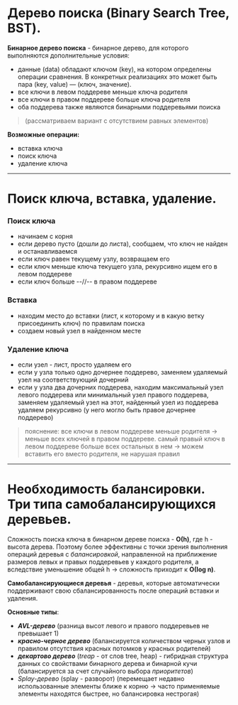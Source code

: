 # **Дерево поиска (Binary Search Tree, BST).**

**Бинарное дерево поиска** - бинарное дерево, для которого выполняются дополнительные условия:

- данные (data) обладают ключом (key), на котором определены операции сравнения. В конкретных реализациях это может быть пара (key, value) — (ключ, значение).
- все ключи в левом поддереве меньше ключа родителя
- все ключи в правом поддереве больше ключа родителя
- оба поддерева также являются бинарными поддеревьями поиска

> (рассматриваем вариант с отсутствием равных элементов)

**Возможные операции:**

- вставка ключа
- поиск ключа
- удаление ключа

---

# **Поиск ключа, вставка, удаление.**

### **Поиск ключа**

- начинаем с корня
- если дерево пусто (дошли до листа), сообщаем, что ключ не найден и останавливаемся
- если ключ равен текущему узлу, возвращаем его
- если ключ меньше ключа текущего узла, рекурсивно ищем его в левом поддереве
- если ключ больше --//-- в правом поддереве

### **Вставка**

- находим место до вставки (лист, к которому и в какую ветку присоединить ключ) по правилам поиска
- создаем новый узел в найденном месте

### **Удаление ключа**

- если узел - лист, просто удаляем его
- если у узла только одно дочернее поддерево, заменяем удаляемый узел на соответствующий дочерний
- если у узла два дочерних поддерева, находим максимальный узел левого поддерева или минимальный узел правого поддерева, заменяем удаляемый узел на этот, найденный узел из поддерева удаляем рекурсивно (у него могло быть правое дочернее поддерево)

> пояснение: все ключи в левом поддереве меньше родителя -> меньше всех ключей в правом поддереве. самый правый ключ в левом поддереве больше всех остальных в нем -> можем вставить его вместо родителя, не нарушая правил

---
# **Необходимость балансировки. Три типа самобалансирующихся деревьев.**

Сложность поиска ключа в бинарном дереве поиска - **О(h)**, где h - высота дерева. Поэтому более эффективны с точки зрения выполнения операций деревья с *балансировкой*, направленной на приближение размеров левых и правых поддеревьев у каждого родителя, а вследствие уменьшение общей h -> сложность приходит к **О(log n)**.

**Самобалансирующиеся деревья** - деревья, которые автоматически поддерживают свою сбалансированность после операций вставки и удаления.

**Основные типы**:

- **_AVL-дерево_** (разница высот левого и правого поддеревьев не превышает 1)
- **_красно-черное дерево_** (балансируется количеством черных узлов и правилом отсутствия красных потомков у красных родителей)
- **_декартово дерево_** (*treap* - от слов tree, heap) - гибридная структура данных со свойствами бинарного дерева и бинарной кучи (балансируется за счет случайного выбора *приоритетов*)
- *Splay-дерево* (splay - разворот) (перемещает недавно использованные элементы ближе к корню -> часто применяемые элементы находятся быстрее, но балансировка нестрогая)

